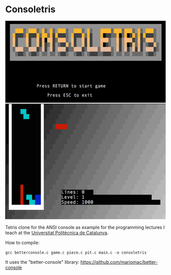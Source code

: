 Consoletris
===========

![Welcome Screen](shot2.png "Welcome Screen")
![Screenshot](shot.png "Screenshot")

Tetris clone for the ANSI console as example for the programming lectures I teach
at the [Universitat Politècnica de Catalunya](http://www.upc.edu).

How to compile:

	gcc betterconsole.c game.c piece.c pit.c main.c -o consoletris

It uses the "better-console" library: https://github.com/mariomac/better-console
